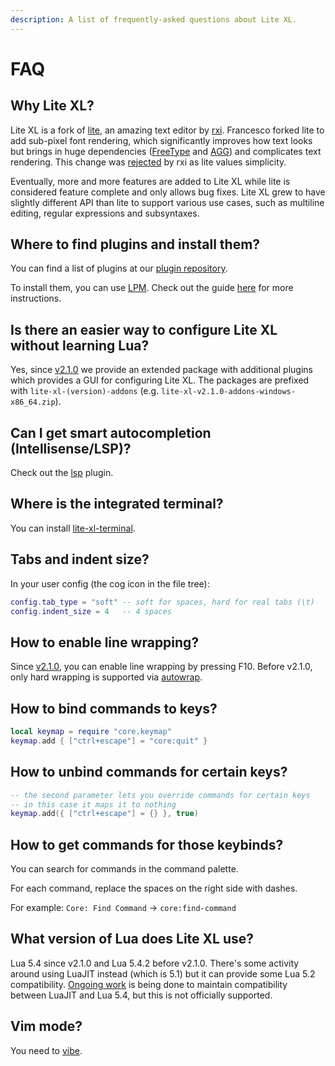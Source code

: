 ```yaml
---
description: A list of frequently-asked questions about Lite XL.
---
```


# FAQ

## Why Lite XL?

Lite XL is a fork of [lite], an amazing text editor by [rxi].
Francesco forked lite to add sub-pixel font rendering,
which significantly improves how text looks but brings in
huge dependencies ([FreeType] and [AGG]) and complicates text rendering.
This change was [rejected] by rxi as lite values simplicity.

Eventually, more and more features are added to Lite XL while
lite is considered feature complete and only allows bug fixes.
Lite XL grew to have slightly different API than lite to support
various use cases, such as multiline editing, regular expressions
and subsyntaxes.

## Where to find plugins and install them?

You can find a list of plugins at our [plugin repository].

To install them, you can use [LPM].
Check out the guide [here] for more instructions.

## Is there an easier way to configure Lite XL without learning Lua?

Yes, since [v2.1.0] we provide an extended package with
additional plugins which provides a GUI for configuring Lite XL.
The packages are prefixed with `lite-xl-(version)-addons`
(e.g. `lite-xl-v2.1.0-addons-windows-x86_64.zip`).

## Can I get smart autocompletion (Intellisense/LSP)?

Check out the [lsp] plugin.

## Where is the integrated terminal?

You can install [lite-xl-terminal].

## Tabs and indent size?

In your user config (the cog icon in the file tree):

```lua
config.tab_type = "soft" -- soft for spaces, hard for real tabs (\t)
config.indent_size = 4   -- 4 spaces
```

## How to enable line wrapping?

Since [v2.1.0], you can enable line wrapping by pressing F10.
Before v2.1.0, only hard wrapping is supported via [autowrap].

## How to bind commands to keys?

```lua
local keymap = require "core.keymap"
keymap.add { ["ctrl+escape"] = "core:quit" }
```

## How to unbind commands for certain keys?

```lua
-- the second parameter lets you override commands for certain keys
-- in this case it maps it to nothing
keymap.add({ ["ctrl+escape"] = {} }, true)
```

## How to get commands for those keybinds?

You can search for commands in the command palette.

For each command, replace the spaces on the right side with dashes.

For example: `Core: Find Command` → `core:find-command`

## What version of Lua does Lite XL use?

Lua 5.4 since v2.1.0 and Lua 5.4.2 before v2.1.0.
There's some activity around using LuaJIT instead (which is 5.1)
but it can provide some Lua 5.2 compatibility.
[Ongoing work][master-luajit-branch] is being done to
maintain compatibility between LuaJIT and Lua 5.4,
but this is not officially supported.

## Vim mode?

You need to [vibe].


[lite]:                 https://github.com/rxi/lite
[rxi]:                  https://github.com/rxi/lite
[FreeType]:             https://freetype.org/
[AGG]:                  https://agg.sourceforge.net/antigrain.com/index.html
[rejected]:             https://github.com/rxi/lite/issues/145#issuecomment-643636679
[plugin repository]:    https://github.com/lite-xl/lite-xl-plugins
[LPM]:                  https://github.com/lite-xl/lite-xl-plugin-manager
[here]:                 ../user-guide/plugins.md
[v2.1.0]:               https://github.com/lite-xl/lite-xl/releases/tag/v2.1.0
[lsp]:                  https://github.com/lite-xl/lite-xl-lsp
[lite-xl-terminal]:     https://github.com/adamharrison/lite-xl-terminal
[autowrap]:             https://github.com/lite-xl/lite-xl-plugins/blob/master/plugins/autowrap.lua?raw=1
[master-luajit-branch]: https://github.com/lite-xl/lite-xl/pull/880
[vibe]:                 https://github.com/eugenpt/lite-xl-vibe
